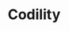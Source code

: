 ---
blog: https://codility.com/blog
codehost: https://github.com/Codility
facebook: https://facebook.com/Codility
linkedin: https://linkedin.com/company/codility
logohandle: codility
sort: codility
title: Codility
twitter: https://x.com/Codility
website: https://www.codility.com/
---